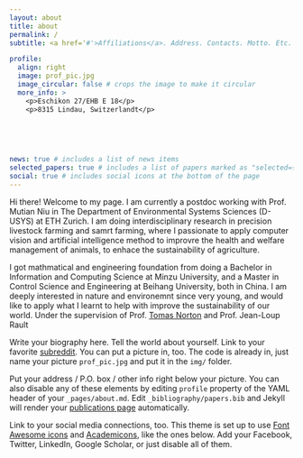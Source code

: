 ```yaml
---
layout: about
title: about
permalink: /
subtitle: <a href='#'>Affiliations</a>. Address. Contacts. Motto. Etc.

profile:
  align: right
  image: prof_pic.jpg
  image_circular: false # crops the image to make it circular
  more_info: >
    <p>Eschikon 27/EHB E 18</p>
    <p>8315 Lindau, Switzerlandt</p>
    
    
    
    

news: true # includes a list of news items
selected_papers: true # includes a list of papers marked as "selected={true}"
social: true # includes social icons at the bottom of the page
---
```

Hi there! Welcome to my page. I am currently a postdoc working with Prof. Mutian Niu in The Department of Environmental Systems Sciences (D-USYS) at ETH Zurich. I am doing interdisciplinary research in precision livestock farming and samrt farming, where I passionate to apply computer vision and artificial intelligence method to improvre the health and welfare management of animals, to enhace the sustainability of agriculture. 

I got mathmatical and engineering foundation from doing a Bachelor in Information and Computing Science at Minzu University, and a Master in Control Science and Engineering at Beihang University, both in China. I am deeply interested in nature and environemnt since very young, and would like to apply what I learnt to help with improve the sustainability of our world. Under the supervision of  Prof. [Tomas Norton](https://scholar.google.com/citations?user=6LuDd1oAAAAJ&hl=en&oi=ao) and Prof. Jean-Loup Rault


Write your biography here. Tell the world about yourself. Link to your favorite [subreddit](http://reddit.com). You can put a picture in, too. The code is already in, just name your picture `prof_pic.jpg` and put it in the `img/` folder.

Put your address / P.O. box / other info right below your picture. You can also disable any of these elements by editing `profile` property of the YAML header of your `_pages/about.md`. Edit `_bibliography/papers.bib` and Jekyll will render your [publications page](/al-folio/publications/) automatically.

Link to your social media connections, too. This theme is set up to use [Font Awesome icons](https://fontawesome.com/) and [Academicons](https://jpswalsh.github.io/academicons/), like the ones below. Add your Facebook, Twitter, LinkedIn, Google Scholar, or just disable all of them.
